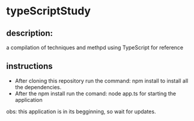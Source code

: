 # typeScriptStudy
## description:
a compilation of techniques and methpd using TypeScript for reference

## instructions

- After cloning this repository run the command: npm install to install all the dependencies.
- After the npm install run the comand: node app.ts for starting the application


obs: this application is in its begginning, so wait for updates.
